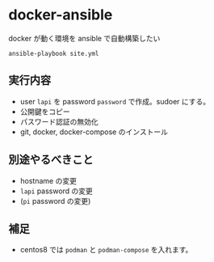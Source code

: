 # docker-ansible

docker が動く環境を ansible で自動構築したい

```
ansible-playbook site.yml
```

## 実行内容

- user `lapi` を password `password` で作成。sudoer にする。
- 公開鍵をコピー
- パスワード認証の無効化
- git, docker, docker-compose のインストール

## 別途やるべきこと

- hostname の変更
- `lapi` password の変更
- (`pi` password の変更)

## 補足

- centos8 では `podman` と `podman-compose` を入れます。
